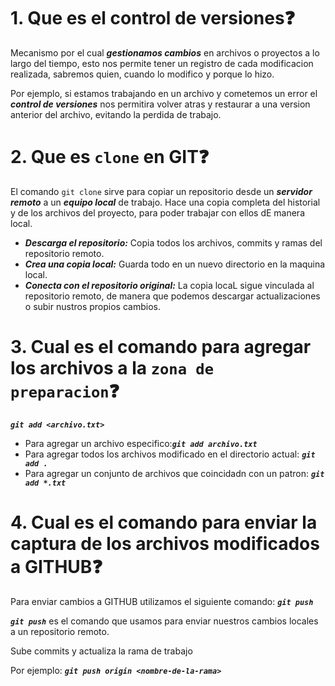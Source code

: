 # 1. Que es el control de versiones❓

Mecanismo por el cual ***gestionamos cambios*** en archivos o proyectos a lo largo del tiempo, esto nos permite tener un registro de cada modificacion realizada, sabremos quien, cuando lo modifico y porque lo hizo. 

Por ejemplo, si estamos trabajando en un archivo y cometemos un error el ***control de versiones*** nos permitira volver atras y restaurar a una version anterior del archivo, evitando la perdida de trabajo.


# 2. Que es `clone` en GIT❓

El comando `git clone` sirve para copiar un repositorio desde un ***servidor remoto*** a un ***equipo local*** de trabajo. Hace una copia completa del historial y de los archivos del proyecto, para poder trabajar con ellos dE manera local.

- ***Descarga el repositorio:*** Copia todos los archivos, commits y ramas del repositorio remoto.
- ***Crea una copia local:*** Guarda todo en un nuevo directorio en la maquina local.
- ***Conecta con el repositorio original:*** La copia locaL sigue vinculada al repositorio remoto, de manera que podemos descargar actualizaciones o subir nustros propios cambios.


# 3. Cual es el comando para agregar los archivos a la `zona de preparacion`❓

***`git add <archivo.txt>`***
	
- Para agregar un archivo especifico:***`git add archivo.txt`***
- Para agregar todos los archivos modificado en el directorio actual: ***`git add .`***
- Para agregar un conjunto de archivos que coincidadn con un patron: ***`git add *.txt`***


# 4. Cual es el comando para enviar la captura de los archivos modificados a GITHUB❓

Para enviar cambios a GITHUB utilizamos el siguiente comando: ***`git push`***

***`git push`*** es el comando que usamos para enviar nuestros cambios locales a un repositorio remoto.

Sube commits y actualiza la rama de trabajo

Por ejemplo: ***`git push origin <nombre-de-la-rama>`***


